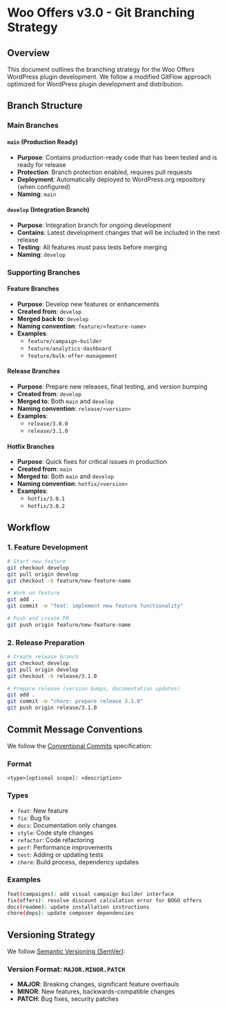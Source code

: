 # Woo Offers v3.0 - Git Branching Strategy

## Overview

This document outlines the branching strategy for the Woo Offers WordPress plugin development. We follow a modified GitFlow approach optimized for WordPress plugin development and distribution.

## Branch Structure

### Main Branches

#### `main` (Production Ready)
- **Purpose**: Contains production-ready code that has been tested and is ready for release
- **Protection**: Branch protection enabled, requires pull requests
- **Deployment**: Automatically deployed to WordPress.org repository (when configured)
- **Naming**: `main`

#### `develop` (Integration Branch)
- **Purpose**: Integration branch for ongoing development
- **Contains**: Latest development changes that will be included in the next release
- **Testing**: All features must pass tests before merging
- **Naming**: `develop`

### Supporting Branches

#### Feature Branches
- **Purpose**: Develop new features or enhancements
- **Created from**: `develop`
- **Merged back to**: `develop`
- **Naming convention**: `feature/<feature-name>`
- **Examples**: 
  - `feature/campaign-builder`
  - `feature/analytics-dashboard`
  - `feature/bulk-offer-management`

#### Release Branches
- **Purpose**: Prepare new releases, final testing, and version bumping
- **Created from**: `develop`
- **Merged to**: Both `main` and `develop`
- **Naming convention**: `release/<version>`
- **Examples**: 
  - `release/3.0.0`
  - `release/3.1.0`

#### Hotfix Branches
- **Purpose**: Quick fixes for critical issues in production
- **Created from**: `main`
- **Merged to**: Both `main` and `develop`
- **Naming convention**: `hotfix/<version>`
- **Examples**: 
  - `hotfix/3.0.1`
  - `hotfix/3.0.2`

## Workflow

### 1. Feature Development
```bash
# Start new feature
git checkout develop
git pull origin develop
git checkout -b feature/new-feature-name

# Work on feature
git add .
git commit -m "feat: implement new feature functionality"

# Push and create PR
git push origin feature/new-feature-name
```

### 2. Release Preparation
```bash
# Create release branch
git checkout develop
git pull origin develop
git checkout -b release/3.1.0

# Prepare release (version bumps, documentation updates)
git add .
git commit -m "chore: prepare release 3.1.0"
git push origin release/3.1.0
```

## Commit Message Conventions

We follow the [Conventional Commits](https://www.conventionalcommits.org/) specification:

### Format
```
<type>[optional scope]: <description>
```

### Types
- `feat`: New feature
- `fix`: Bug fix
- `docs`: Documentation only changes
- `style`: Code style changes
- `refactor`: Code refactoring
- `perf`: Performance improvements
- `test`: Adding or updating tests
- `chore`: Build process, dependency updates

### Examples
```bash
feat(campaigns): add visual campaign builder interface
fix(offers): resolve discount calculation error for BOGO offers
docs(readme): update installation instructions
chore(deps): update composer dependencies
```

## Versioning Strategy

We follow [Semantic Versioning (SemVer)](https://semver.org/):

### Version Format: `MAJOR.MINOR.PATCH`

- **MAJOR**: Breaking changes, significant feature overhauls
- **MINOR**: New features, backwards-compatible changes
- **PATCH**: Bug fixes, security patches 